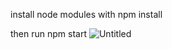 install node modules with npm install

then run npm start
![Untitled](https://user-images.githubusercontent.com/96732484/155201595-cb33e008-6bf2-4270-b29c-ad83b517d61f.png)
